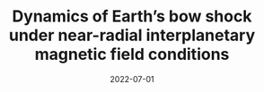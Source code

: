 ---
title: "Dynamics of Earth’s bow shock under near-radial interplanetary magnetic field conditions"
collection: publications
permalink: /publication/2022-pollock
date: 2022-07-01
venue: 'Physics of Plasmas'
paperurl: 'http://savvasraptis.github.io/publications'
link: 'http://savvasraptis.github.io/publications'
citation: 'Pollock, C., Chen, L-J., Schwartz, S., Wang, S., Avanov, L. A., Burch, J. L., Gershman, D. J., Giles, B. L., <b>Raptis, S.</b>, & Russell, C. T. (2022). Dynamics of Earth’s bow shock under near-radial interplanetary magnetic field conditions. Physics of Plasmas, (<b>under review</b>)'
---